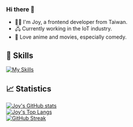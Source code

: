 ### Hi there 👋

- 🙋‍♀️ I'm Joy, a frontend developer from Taiwan.
- 🖧 Currently working in the IoT industry.
- 🥰 Love anime and movies, especially comedy.

💪 Skills
---
[![My Skills](https://skillicons.dev/icons?i=html,css,js,ts,react,redux,git,nodejs,materialui,bootstrap,electron,jest,vite,webpack&perline=5)](https://skillicons.dev)

📈 Statistics
---
[![Joy's GitHub stats](https://github-readme-stats.vercel.app/api?username=Joy-Honchan&theme=dark&card_width=495)](https://github.com/anuraghazra/github-readme-stats)
<br/>
[![Joy's Top Langs](https://github-readme-stats.vercel.app/api/top-langs/?username=Joy-Honchan&theme=dark&card_width=495&layout=compact)](https://github.com/anuraghazra/github-readme-stats)
<br/>
[![GitHub Streak](https://streak-stats.demolab.com/?user=Joy-Honchan&theme=radical)](https://git.io/streak-stats)

<!--
**Joy-Honchan/Joy-Honchan** is a ✨ _special_ ✨ repository because its `README.md` (this file) appears on your GitHub profile.

Here are some ideas to get you started:

- 🔭 I’m currently working on ...
- 🌱 I’m currently learning ...
- 👯 I’m looking to collaborate on ...
- 🤔 I’m looking for help with ...
- 💬 Ask me about ...
- 📫 How to reach me: ...
- 😄 Pronouns: ...
- ⚡ Fun fact: ...
-->
